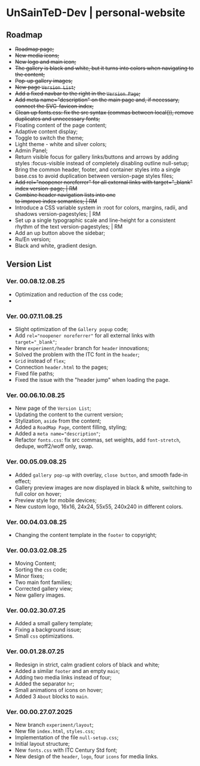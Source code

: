 # UnSainTeD-Dev | personal-website

## Roadmap
- ~~Roadmap page;~~
- ~~New media icons;~~
- ~~New logo and main icon;~~
- ~~The gallery is black and white, but it turns into colors when navigating to the content;~~
- ~~Pop-up gallery images;~~
- ~~New page `Version List`;~~
- ~~Add a fixed navbar to the right in the `Version Page`;~~
- ~~Add meta name="description" on the main page and, if necessary, connect the SVG-favicon index;~~
- ~~Clean up fonts.css: fix the src syntax (commas between local()), remove duplicates and unnecessary fonts;~~
- Floating content of the page content;
- Adaptive content display;
- Toggle to switch the theme;
- Light theme - white and silver colors;
- Admin Panel;
- Return visible focus for gallery links/buttons and arrows by adding styles :focus-visible instead of completely disabling outline null-setup;
- Bring the common header, footer, and container styles into a single base.css to avoid duplication between version-page styles files;
- ~~Add rel="noopener noreferrer" for all external links with target="_blank" index version-page; | RM~~
- ~~Combine header navigation lists into one <nav> to improve index semantics; | RM~~
- Introduce a CSS variable system in :root for colors, margins, radii, and shadows version-pagestyles; | RM
- Set up a single typographic scale and line-height for a consistent rhythm of the text version-pagestyles; | RM
- Add an up button above the sidebar;
- Ru/En version;
- Black and white, gradient design.

## Version List

### Ver. 00.08.12.08.25
- Optimization and reduction of the css code;
- 

### Ver. 00.07.11.08.25
- Slight optimization of the `Gallery popup` code;
- Add `rel="noopener noreferrer"` for all external links with `target="_blank"`;
- New `experiment/header` branch for `header` innovations;
- Solved the problem with the ITC font in the `header`;
- `Grid` instead of `flex`;
- Connection `header.html` to the pages;
- Fixed file paths;
- Fixed the issue with the "header jump" when loading the page.

### Ver. 00.06.10.08.25
- New page of the `Version List`;
- Updating the content to the current version;
- Stylization, `aside` from the content;
- Added a `RoadMap Page`, content filling, styling;
- Added a `meta name="description"`;
- Refactor `fonts.css`: fix src commas, set weights, add `font-stretch`, dedupe, woff2/woff only, swap.

### Ver. 00.05.09.08.25
- Added `gallery pop-up` with overlay, `close button`, and smooth fade-in effect;
- Gallery preview images are now displayed in black & white, switching to full color on hover;
- Preview style for mobile devices;
- New custom logo, 16x16, 24x24, 55x55, 240x240 in different colors.

### Ver. 00.04.03.08.25
- Changing the content template in the `footer` to copyright;

### Ver. 00.03.02.08.25
- Moving Content;
- Sorting the `css` code;
- Minor fixes;
- Two main font families;
- Corrected gallery view;
- New gallery images.

### Ver. 00.02.30.07.25
- Added a small gallery template;
- Fixing a background issue;
- Small `css` optimizations.

### Ver. 00.01.28.07.25
- Redesign in strict, calm gradient colors of black and white;
- Added a similar `footer` and an empty `main`;
- Adding two media links instead of four;
- Added the separator `hr`;
- Small animations of icons on hover;
- Added 3 `About` blocks to `main`.

### Ver. 00.00.27.07.2025
- New branch `experiment/layout`;
- New file `index.html`, `styles.css`;
- Implementation of the file `null-setup.css`;
- Initial layout structure;
- New `fonts.css` with ITC Century Std font;
- New design of the `header`, `logo`, four `icons` for media links.